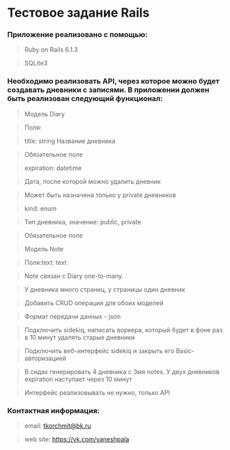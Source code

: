 # Тестовое задание Rails

### Приложение реализовано с помощью:

> Ruby on Rails 6.1.3

> SQLite3

### Необходимо реализовать API, через которое можно будет создавать дневники с записями. В приложении должен быть реализован следующий функционал:

> Модель Diary

> Поля:

> title: string  Название дневника

> Обязательное поле

> expiration: datetime

> Дата, после которой можно удалить дневник

> Может быть назначена только у private дневников

> kind: enum

> Тип дневника, значение: public, private

> Обязательное поле

> Модель Note

> Поля:text: text

> Note связан с Diary one-to-many. 

> У дневника много страниц, у страницы один дневник

> Добавить CRUD операции для обоих моделей

> Формат передачи данных - json

> Подключить sidekiq, написать воркера, который будет в фоне раз в 10 минут удалять старые дневники

> Подключить веб-интерфейс sidekiq и закрыть его Basic-авторизацией

> В сидах генерировать 4 дневника с 3мя notes. У двух дневников expiration наступает через 10 минут

> Интерфейс реализовывать не нужно, только API

### Контактная информация:

> email: tkorchmit@bk.ru

> web site: https://vk.com/yaneshpala



